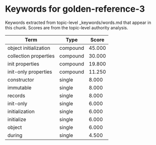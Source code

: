 # Keywords for golden-reference-3

Keywords extracted from topic-level _keywords/words.md that appear in this chunk.
Scores are from the topic-level authority analysis.

| Term | Type | Score |
|------|------|-------|
| object initialization | compound | 45.000 |
| collection properties | compound | 30.000 |
| init properties | compound | 19.800 |
| init-only properties | compound | 11.250 |
| constructor | single | 8.000 |
| immutable | single | 8.000 |
| records | single | 8.000 |
| init-only | single | 6.000 |
| initialization | single | 6.000 |
| initialize | single | 6.000 |
| object | single | 6.000 |
| during | single | 4.500 |
